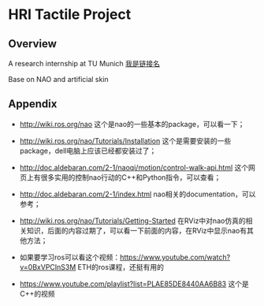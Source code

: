 # HRI Tactile Project

## Overview
A research internship at TU Munich
[我是链接名](https://www.ics.ei.tum.de/en/home/)

Base on NAO and artificial skin



## Appendix

* http://wiki.ros.org/nao  这个是nao的一些基本的package，可以看一下；

* http://wiki.ros.org/nao/Tutorials/Installation  这个是需要安装的一些package，dell电脑上应该已经都安装过了；

* http://doc.aldebaran.com/2-1/naoqi/motion/control-walk-api.html  这个网页上有很多实用的控制nao行动的C++和Python指令，可以查看；

* http://doc.aldebaran.com/2-1/index.html  nao相关的documentation，可以参考；

* http://wiki.ros.org/nao/Tutorials/Getting-Started  在RViz中对nao仿真的相关知识，后面的内容过期了，可以看一下前面的内容，在RViz中显示nao有其他方法；

* 如果要学习ros可以看这个视频：https://www.youtube.com/watch?v=0BxVPCInS3M  ETH的ros课程，还挺有用的

* https://www.youtube.com/playlist?list=PLAE85DE8440AA6B83  这个是C++的视频
